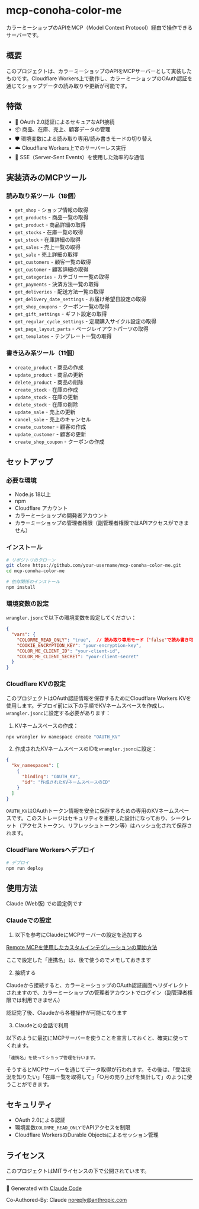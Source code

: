 # mcp-conoha-color-me

カラーミーショップのAPIをMCP（Model Context Protocol）経由で操作できるサーバーです。

## 概要

このプロジェクトは、カラーミーショップのAPIをMCPサーバーとして実装したものです。Cloudflare Workers上で動作し、カラーミーショップのOAuth認証を通じてショップデータの読み取りや更新が可能です。

## 特徴

- 🔐 OAuth 2.0認証によるセキュアなAPI接続
- 📦 商品、在庫、売上、顧客データの管理
- 🛡️ 環境変数による読み取り専用/読み書きモードの切り替え
- ☁️ Cloudflare Workers上でのサーバーレス実行
- 🚀 SSE（Server-Sent Events）を使用した効率的な通信

## 実装済みのMCPツール

### 読み取り系ツール（18個）
- `get_shop` - ショップ情報の取得
- `get_products` - 商品一覧の取得
- `get_product` - 商品詳細の取得
- `get_stocks` - 在庫一覧の取得
- `get_stock` - 在庫詳細の取得
- `get_sales` - 売上一覧の取得
- `get_sale` - 売上詳細の取得
- `get_customers` - 顧客一覧の取得
- `get_customer` - 顧客詳細の取得
- `get_categories` - カテゴリー一覧の取得
- `get_payments` - 決済方法一覧の取得
- `get_deliveries` - 配送方法一覧の取得
- `get_delivery_date_settings` - お届け希望日設定の取得
- `get_shop_coupons` - クーポン一覧の取得
- `get_gift_settings` - ギフト設定の取得
- `get_regular_cycle_settings` - 定期購入サイクル設定の取得
- `get_page_layout_parts` - ページレイアウトパーツの取得
- `get_templates` - テンプレート一覧の取得

### 書き込み系ツール（11個）
- `create_product` - 商品の作成
- `update_product` - 商品の更新
- `delete_product` - 商品の削除
- `create_stock` - 在庫の作成
- `update_stock` - 在庫の更新
- `delete_stock` - 在庫の削除
- `update_sale` - 売上の更新
- `cancel_sale` - 売上のキャンセル
- `create_customer` - 顧客の作成
- `update_customer` - 顧客の更新
- `create_shop_coupon` - クーポンの作成

## セットアップ

### 必要な環境
- Node.js 18以上
- npm
- Cloudflare アカウント
- カラーミーショップの開発者アカウント
- カラーミーショップの管理者権限（副管理者権限ではAPIアクセスができません）

### インストール

```bash
# リポジトリのクローン
git clone https://github.com/your-username/mcp-conoha-color-me.git
cd mcp-conoha-color-me

# 依存関係のインストール
npm install
```

### 環境変数の設定

`wrangler.jsonc`で以下の環境変数を設定してください：

```json
{
  "vars": {
    "COLORME_READ_ONLY": "true",  // 読み取り専用モード（"false"で読み書き可能）
    "COOKIE_ENCRYPTION_KEY": "your-encryption-key",
    "COLOR_ME_CLIENT_ID": "your-client-id",
    "COLOR_ME_CLIENT_SECRET": "your-client-secret"
  }
}
```

### Cloudflare KVの設定

このプロジェクトはOAuth認証情報を保存するためにCloudflare Workers KVを使用します。デプロイ前に以下の手順でKVネームスペースを作成し、`wrangler.jsonc`に設定する必要があります：

1. KVネームスペースの作成：
```bash
npx wrangler kv namespace create "OAUTH_KV"
```

2. 作成されたKVネームスペースのIDを`wrangler.jsonc`に設定：
```json
{
  "kv_namespaces": [
    {
      "binding": "OAUTH_KV",
      "id": "作成されたKVネームスペースのID"
    }
  ]
}
```

`OAUTH_KV`はOAuthトークン情報を安全に保存するための専用のKVネームスペースです。このストレージはセキュリティを重視した設計になっており、シークレット（アクセストークン、リフレッシュトークン等）はハッシュ化されて保存されます。

### CloudFlare Workersへデプロイ

```bash
# デプロイ
npm run deploy
```

## 使用方法

Claude (Web版) での設定例です

### Claudeでの設定

1. 以下を参考にClaudeにMCPサーバーの設定を追加する

[Remote MCPを使用したカスタムインテグレーションの開始方法](https://support.anthropic.com/ja/articles/11175166-remote-mcp%E3%82%92%E4%BD%BF%E7%94%A8%E3%81%97%E3%81%9F%E3%82%AB%E3%82%B9%E3%82%BF%E3%83%A0%E3%82%A4%E3%83%B3%E3%83%86%E3%82%B0%E3%83%AC%E3%83%BC%E3%82%B7%E3%83%A7%E3%83%B3%E3%81%AE%E9%96%8B%E5%A7%8B%E6%96%B9%E6%B3%95)

ここで設定した「連携名」は、後で使うのでメモしておきます

2. 接続する

Claudeから接続すると、カラーミーショップのOAuth認証画面へリダイレクトされますので、カラーミーショップの管理者アカウントでログイン（副管理者権限では利用できません）

認証完了後、Claudeから各種操作が可能になります


3. Claudeとの会話で利用

以下のように最初にMCPサーバーを使うことを宣言しておくと、確実に使ってくれます。

```
「連携名」を使ってショップ管理を行います。
```

そうするとMCPサーバーを通じてデータ取得が行われます。その後は、「受注状況を知りたい」「在庫一覧を取得して」「○月の売り上げを集計して」のように使うことができます。

## セキュリティ

- OAuth 2.0による認証
- 環境変数`COLORME_READ_ONLY`でAPIアクセスを制限
- Cloudflare WorkersのDurable Objectsによるセッション管理

## ライセンス

このプロジェクトはMITライセンスの下で公開されています。

---

🤖 Generated with [Claude Code](https://claude.ai/code)

Co-Authored-By: Claude <noreply@anthropic.com>

